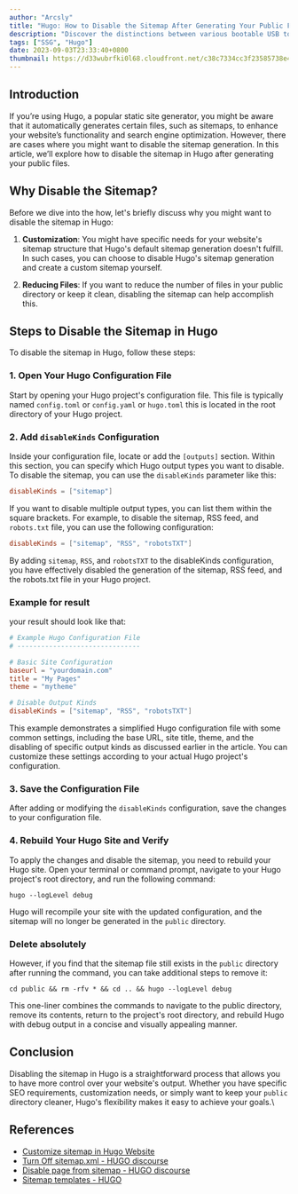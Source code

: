 ```yaml
---
author: "Arcsly"
title: "Hugo: How to Disable the Sitemap After Generating Your Public Files"
description: "Discover the distinctions between various bootable USB tools and find the right one for your needs. including YUMI, Rufus and BalenaEtcher."
tags: ["SSG", "Hugo"]
date: 2023-09-03T23:33:40+0800
thumbnail: https://d33wubrfki0l68.cloudfront.net/c38c7334cc3f23585738e40334284fddcaf03d5e/2e17c/images/hugo-logo-wide.svg
---
```


## Introduction

If you’re using Hugo, a popular static site generator, you might be aware that it automatically generates certain files, such as sitemaps, to enhance your website’s functionality and search engine optimization. However, there are cases where you might want to disable the sitemap generation. In this article, we’ll explore how to disable the sitemap in Hugo after generating your public files.

## Why Disable the Sitemap?

Before we dive into the how, let's briefly discuss why you might want to disable the sitemap in Hugo:

1. **Customization**: You might have specific needs for your website's sitemap structure that Hugo's default sitemap generation doesn't fulfill. In such cases, you can choose to disable Hugo's sitemap generation and create a custom sitemap yourself.

2. **Reducing Files**: If you want to reduce the number of files in your public directory or keep it clean, disabling the sitemap can help accomplish this.

## Steps to Disable the Sitemap in Hugo

To disable the sitemap in Hugo, follow these steps:

### 1. Open Your Hugo Configuration File

Start by opening your Hugo project's configuration file. This file is typically named `config.toml` or `config.yaml` or `hugo.toml` this is located in the root directory of your Hugo project.

### 2. Add `disableKinds` Configuration

Inside your configuration file, locate or add the `[outputs]` section. Within this section, you can specify which Hugo output types you want to disable. To disable the sitemap, you can use the `disableKinds` parameter like this:

```toml
disableKinds = ["sitemap"]
```

If you want to disable multiple output types, you can list them within the square brackets. For example, to disable the sitemap, RSS feed, and `robots.txt` file, you can use the following configuration:

```toml
disableKinds = ["sitemap", "RSS", "robotsTXT"]
```

By adding `sitemap`, `RSS`, and `robotsTXT` to the disableKinds configuration, you have effectively disabled the generation of the sitemap, RSS feed, and the robots.txt file in your Hugo project.

### Example for result

your result should look like that:

```toml
# Example Hugo Configuration File
# -------------------------------

# Basic Site Configuration
baseurl = "yourdomain.com"
title = "My Pages"
theme = "mytheme"

# Disable Output Kinds
disableKinds = ["sitemap", "RSS", "robotsTXT"]

```

This example demonstrates a simplified Hugo configuration file with some common settings, including the base URL, site title, theme, and the disabling of specific output kinds as discussed earlier in the article. You can customize these settings according to your actual Hugo project's configuration.

### 3. Save the Configuration File

After adding or modifying the `disableKinds` configuration, save the changes to your configuration file.

### 4. Rebuild Your Hugo Site and Verify

To apply the changes and disable the sitemap, you need to rebuild your Hugo site. Open your terminal or command prompt, navigate to your Hugo project's root directory, and run the following command:

```shell
hugo --logLevel debug
```

Hugo will recompile your site with the updated configuration, and the sitemap will no longer be generated in the `public` directory.

### Delete absolutely
However, if you find that the sitemap file still exists in the `public` directory after running the command, you can take additional steps to remove it:

```shell
cd public && rm -rfv * && cd .. && hugo --logLevel debug
```

This one-liner combines the commands to navigate to the public directory, remove its contents, return to the project's root directory, and rebuild Hugo with debug output in a concise and visually appealing manner.


## Conclusion

Disabling the sitemap in Hugo is a straightforward process that allows you to have more control over your website's output. Whether you have specific SEO requirements, customization needs, or simply want to keep your `public` directory cleaner, Hugo's flexibility makes it easy to achieve your goals.\

## References

- [Customize sitemap in Hugo Website](https://codingnconcepts.com/hugo/sitemap-hugo/)
- [Turn Off sitemap.xml - HUGO discourse](https://discourse.gohugo.io/t/turn-off-sitemap-xml/6912)
- [Disable page from sitemap - HUGO discourse](https://discourse.gohugo.io/t/disable-page-from-sitemap/37213)
- [Sitemap templates - HUGO](https://gohugo.io/templates/sitemap-template/)